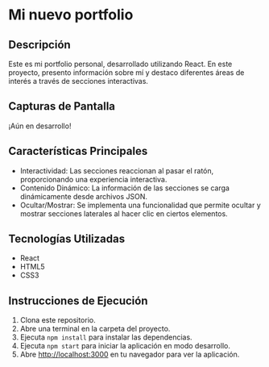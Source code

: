 # Mi nuevo portfolio

## Descripción
Este es mi portfolio personal, desarrollado utilizando React. En este proyecto, presento información sobre mí y destaco diferentes áreas de interés a través de secciones interactivas.

## Capturas de Pantalla
¡Aún en desarrollo!

## Características Principales
- Interactividad: Las secciones reaccionan al pasar el ratón, proporcionando una experiencia interactiva.
- Contenido Dinámico: La información de las secciones se carga dinámicamente desde archivos JSON.
- Ocultar/Mostrar: Se implementa una funcionalidad que permite ocultar y mostrar secciones laterales al hacer clic en ciertos elementos.

## Tecnologías Utilizadas
- React
- HTML5
- CSS3

## Instrucciones de Ejecución
1. Clona este repositorio.
2. Abre una terminal en la carpeta del proyecto.
3. Ejecuta `npm install` para instalar las dependencias.
4. Ejecuta `npm start` para iniciar la aplicación en modo desarrollo.
5. Abre [http://localhost:3000](http://localhost:3000) en tu navegador para ver la aplicación.
